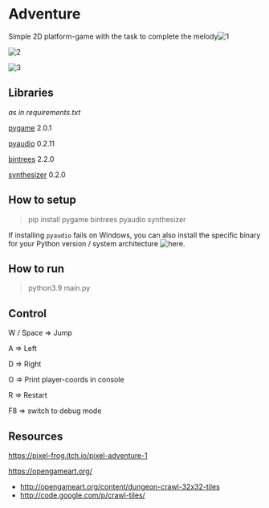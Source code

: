 # Adventure

Simple 2D platform-game with the task to complete the melody![1](https://github.com/LucaXiang/Adventure/blob/master/image/1.png)

![2](https://github.com/LucaXiang/Adventure/blob/master/image/2.png)

![3](https://github.com/LucaXiang/Adventure/blob/master/image/3.png)

## Libraries

*as in requirements.txt*

[pygame](https://pypi.org/project/pygame/) 2.0.1

[pyaudio](https://pypi.org/project/PyAudio/) 0.2.11

[bintrees](https://pypi.org/project/bintrees/) 2.2.0

[synthesizer](https://pypi.org/project/synthesizer/) 0.2.0


## How to setup

> pip install pygame bintrees pyaudio synthesizer

If installing `pyaudio` fails on Windows, you can also install the specific binary for your Python version / system architecture ![here](https://www.lfd.uci.edu/~gohlke/pythonlibs/#pyaudio).

## How to run

> python3.9 main.py

## Control

W / Space => Jump

A => Left

D => Right

O => Print player-coords in console

R => Restart

F8 => switch to debug mode

## Resources

https://pixel-frog.itch.io/pixel-adventure-1

https://opengameart.org/
- http://opengameart.org/content/dungeon-crawl-32x32-tiles
- http://code.google.com/p/crawl-tiles/
